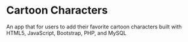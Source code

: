 # Cartoon Characters

An app that for users to add their favorite cartoon characters built with HTML5, JavaScript, Bootstrap, PHP, and MySQL
